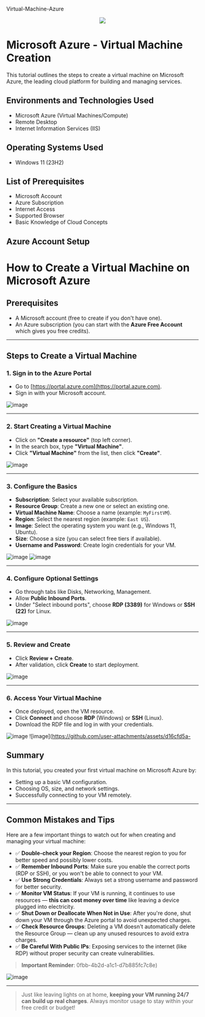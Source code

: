 Virtual-Machine-Azure
<p align="center">
<img src="https://1000logos.net/wp-content/uploads/2021/11/Microsoft-Azure-Logo-2012.png"/>
</p>

<h1>Microsoft Azure - Virtual Machine Creation</h1>
This tutorial outlines the steps to create a virtual machine on Microsoft Azure, the leading cloud platform for building and managing services.<br />




<h2>Environments and Technologies Used</h2>

- Microsoft Azure (Virtual Machines/Compute)
- Remote Desktop
- Internet Information Services (IIS)

<h2>Operating Systems Used </h2>

- Windows 11</b> (23H2)

<h2>List of Prerequisites</h2>

- Microsoft Account
- Azure Subscription
- Internet Access
- Supported Browser
- Basic Knowledge of Cloud Concepts

<h2>Azure Account Setup</h2>

# How to Create a Virtual Machine on Microsoft Azure

## Prerequisites
- A Microsoft account (free to create if you don't have one).
- An Azure subscription (you can start with the **Azure Free Account** which gives you free credits).

---

## Steps to Create a Virtual Machine

### 1. Sign in to the Azure Portal
- Go to [https://portal.azure.com](https://portal.azure.com).
- Sign in with your Microsoft account.

![image](https://github.com/user-attachments/assets/ec6da248-e082-4793-bdd3-a8220d9a5070)


---

### 2. Start Creating a Virtual Machine
- Click on **"Create a resource"** (top left corner).
- In the search box, type **"Virtual Machine"**.
- Click **"Virtual Machine"** from the list, then click **"Create"**.

![image](https://github.com/user-attachments/assets/0f045baf-31f8-4f8a-8786-caa56596a720)


---

### 3. Configure the Basics
- **Subscription**: Select your available subscription.
- **Resource Group**: Create a new one or select an existing one.
- **Virtual Machine Name**: Choose a name (example: `MyFirstVM`).
- **Region**: Select the nearest region (example: `East US`).
- **Image**: Select the operating system you want (e.g., Windows 11, Ubuntu).
- **Size**: Choose a size (you can select free tiers if available).
- **Username and Password**: Create login credentials for your VM.

![image](https://github.com/user-attachments/assets/efe49249-2c89-4556-91d7-c8eed80765f4)
![image](https://github.com/user-attachments/assets/27a747e6-133a-4059-a0e9-acbd804f3325)


---

### 4. Configure Optional Settings
- Go through tabs like Disks, Networking, Management.
- Allow **Public Inbound Ports**.
- Under "Select inbound ports", choose **RDP (3389)** for Windows or **SSH (22)** for Linux.

![image](https://github.com/user-attachments/assets/741e5359-633e-4ad3-97f0-f369d0a2302d)


---

### 5. Review and Create
- Click **Review + Create**.
- After validation, click **Create** to start deployment.

![image](https://github.com/user-attachments/assets/4b9bfe82-8007-46be-8191-180a8e219bd8)


---

### 6. Access Your Virtual Machine
- Once deployed, open the VM resource.
- Click **Connect** and choose **RDP** (Windows) or **SSH** (Linux).
- Download the RDP file and log in with your credentials.

![image](https://github.com/user-attachments/assets/bef4c2ca-af63-4bab-8bf2-4853d3106d64)
![image](https://github.com/user-attachments/assets/d16cfd5a-
## Summary
In this tutorial, you created your first virtual machine on Microsoft Azure by:
- Setting up a basic VM configuration.
- Choosing OS, size, and network settings.
- Successfully connecting to your VM remotely.

---

## Common Mistakes and Tips

Here are a few important things to watch out for when creating and managing your virtual machine:

- ✅ **Double-check your Region**: Choose the nearest region to you for better speed and possibly lower costs.
- ✅ **Remember Inbound Ports**: Make sure you enable the correct ports (RDP or SSH), or you won't be able to connect to your VM.
- ✅ **Use Strong Credentials**: Always set a strong username and password for better security.
- ✅ **Monitor VM Status**: If your VM is running, it continues to use resources — **this can cost money over time** like leaving a device plugged into electricity.
- ✅ **Shut Down or Deallocate When Not in Use**: After you're done, shut down your VM through the Azure portal to avoid unexpected charges.
- ✅ **Check Resource Groups**: Deleting a VM doesn't automatically delete the Resource Group — clean up any unused resources to avoid extra charges.
- ✅ **Be Careful With Public IPs**: Exposing services to the internet (like RDP) without proper security can create vulnerabilities.

> **Important Reminder**:  0fbb-4b2d-a1c1-d7b885fc7c8e)

![image](https://github.com/user-attachments/assets/36065289-7bda-4e3e-b1b3-d654a84291cc)

---

> Just like leaving lights on at home, **keeping your VM running 24/7 can build up real charges**. Always monitor usage to stay within your free credit or budget!
